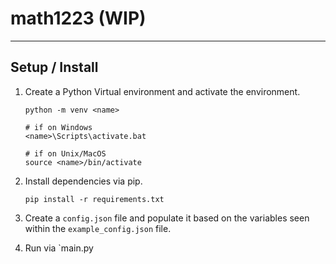 # math1223 (WIP)

---

## Setup / Install
1. Create a Python Virtual environment and activate the environment.
    ```shell
    python -m venv <name>
    
    # if on Windows
    <name>\Scripts\activate.bat
    
    # if on Unix/MacOS
    source <name>/bin/activate
    ```

2. Install dependencies via pip.
    ```shell
    pip install -r requirements.txt    
    ```
3. Create a `config.json` file and populate it based on the variables seen within the `example_config.json` file.
4. Run via `main.py